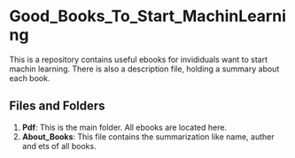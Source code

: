 # Good_Books_To_Start_MachinLearning
This is a repository contains useful ebooks for invididuals want to start machin learning. There is also a description file, holding a summary about each book.

## Files and Folders
1.   **Pdf**: This is the main folder. All ebooks are located here.
2.  **About_Books**: This file contains the summarization like name, auther and ets of all books. 
